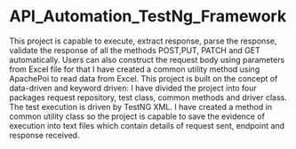 # API_Automation_TestNg_Framework
This project is capable to execute, extract response, parse the response, validate the response of all the methods POST,PUT, PATCH and GET automatically.
Users can also construct the request body using parameters from Excel file for that I have created a common utility method using ApachePoi to read data from Excel.
This project is built on the concept of data-driven and keyword driven:
      I have divided the project into four packages request repository, test class, common methods and driver class.
The test execution is driven by TestNG XML.
I have created a method in common utility class so the project is capable to save the evidence of execution into text files which contain details of request sent, endpoint and response received.
